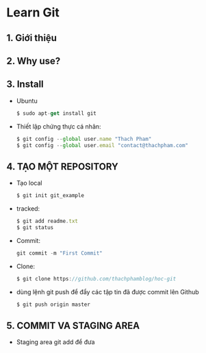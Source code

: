 # Learn Git
## 1. Giới thiệu 
## 2. Why use?
## 3. Install 
- Ubuntu
    ``` javascript
    $ sudo apt-get install git
    ```

- Thiết lập chứng thực cá nhân:
	``` javascript
	$ git config --global user.name "Thach Pham"
	$ git config --global user.email "contact@thachpham.com"
	```
## 4. TẠO MỘT REPOSITORY
- Tạo local
	``` javascript
	$ git init git_example
	```

- tracked:
	``` javascript
	$ git add readme.txt
	$ git status
	```
- Commit:
	``` javascript
	git commit -m "First Commit"
	```
- Clone:
	``` javascript
	$ git clone https://github.com/thachphamblog/hoc-git
	```
- dùng lệnh git push để đẩy các tập tin đã được commit lên Github
	``` javascript
	$ git push origin master
	```
## 5. COMMIT VA STAGING AREA
- Staging area
	git add để đưa 